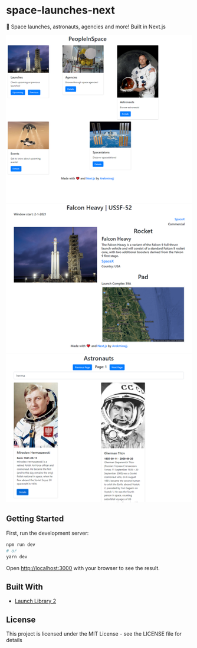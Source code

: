 # space-launches-next
🚀 Space launches, astronauts, agencies and more! Built in Next.js

![](screenshots/1.png)
![](screenshots/2.png)
![](screenshots/3.png)

## Getting Started

First, run the development server:

```bash
npm run dev
# or
yarn dev
```

Open [http://localhost:3000](http://localhost:3000) with your browser to see the result.

## Built With
* [Launch Library 2](https://thespacedevs.com/llapi)

## License

This project is licensed under the MIT License - see the LICENSE file for details
